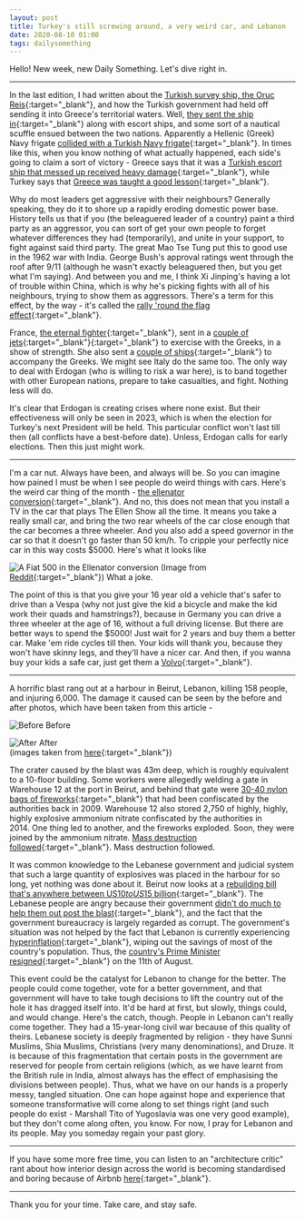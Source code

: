 ```yaml
---
layout: post
title: Turkey's still screwing around, a very weird car, and Lebanon
date: 2020-08-10 01:00 
tags: dailysomething
---
```



Hello! New week, new Daily Something. Let's dive right in. 

____

In the last edition, I had written about the [Turkish survey ship, the Oruc Reis](http://siddhantpyasi.com/DST00018){:target="_blank"}, and how the Turkish government had held off sending it into Greece's territorial waters. Well, [they sent the ship in](https://twitter.com/tcsavunma/status/1292883501075910656){:target="_blank"} along with escort ships, and some sort of a nautical scuffle ensued between the two nations. Apparently a Hellenic (Greek) Navy frigate [collided with a Turkish Navy frigate](https://defpost.com/greek-navy-frigate-collides-with-turkish-navy-frigate-escorting-research-vessel-oruc-reis-reports/){:target="_blank"}. In times like this, when you know nothing of what actually happened, each side's going to claim a sort of victory - Greece says that it was a [Turkish escort ship that messed up received heavy damage](https://www.ekathimerini.com/255853/article/ekathimerini/news/standoff-peaks-with-incident-in-east-med){:target="_blank"}, while Turkey says that [Greece was taught a good lesson](https://www.ekathimerini.com/255834/article/ekathimerini/news/erdogan-says-greece-attacked-oruc-reis-got-their-first-answer-today){:target="_blank"}.    
  
Why do most leaders get aggressive with their neighbours? Generally speaking, they do it to shore up a rapidly eroding domestic power base. History tells us that if you (the beleaguered leader of a country) paint a third party as an aggressor, you can sort of get your own people to forget whatever differences they had (temporarily), and unite in your support, to fight against said third party. The great Mao Tse Tung put this to good use in the 1962 war with India. George Bush's approval ratings went through the roof after 9/11 (although he wasn't exactly beleaguered then, but you get what I'm saying). And between you and me, I think Xi Jinping's having a lot of trouble within China, which is why he's picking fights with all of his neighbours, trying to show them as aggressors. There's a term for this effect, by the way - it's called the [rally 'round the flag effect](https://en.m.wikipedia.org/wiki/Rally_%27round_the_flag_effect){:target="_blank"}.    
  
France, [the eternal fighter](https://en.m.wikipedia.org/wiki/List_of_battles_involving_France_in_modern_history){:target="_blank"}, sent in a [couple of jets](https://www.aljazeera.com/news/2020/08/mediterranean-crisis-turkey-warns-greece-slams-bully-france-200814140628522.html){:target="_blank"}{:target="_blank"} to exercise with the Greeks, in a show of strength. She also sent a [couple of ships](https://www.csmonitor.com/World/Europe/2020/0813/Why-France-is-sailing-into-a-Greece-Turkey-territorial-dispute){:target="_blank"} to accompany the Greeks. We might see Italy do the same too. The only way to deal with Erdogan (who is willing to risk a war here), is to band together with other European nations, prepare to take casualties, and fight. Nothing less will do.    
  
It's clear that Erdogan is creating crises where none exist. But their effectiveness will only be seen in 2023, which is when the election for Turkey's next President will be held. This particular conflict won't last till then (all conflicts have a best-before date). Unless, Erdogan calls for early elections. Then this just might work.  

____

I'm a car nut. Always have been, and always will be. So you can imagine how pained I must be when I see people do weird things with cars. Here's the weird car thing of the month - [the ellenator conversion](https://jalopnik.com/theres-actually-a-decent-reason-why-germans-will-spend-1794673235){:target="_blank"}. And no, this does not mean that you install a TV in the car that plays The Ellen Show all the time. It means you take a really small car, and bring the two rear wheels of the car close enough that the car becomes a three wheeler. And you also add a speed governor in the car so that it doesn't go faster than 50 km/h. To cripple your perfectly nice car in this way costs \$5000. Here's what it looks like  

![A Fiat 500 in the Ellenator conversion]({{site.baseurl}}/assets/img/ellenator.jpg)
(Image from [Reddit](https://www.reddit.com/r/whatisthiscar/comments/i2l24l/what_is_this_strange_arrangement_of_wheels_under/){:target="_blank"}) What a joke.  
  
The point of this is that you give your 16 year old a vehicle that's safer to drive than a Vespa (why not just give the kid a bicycle and make the kid work their quads and hamstrings?), because in Germany you can drive a three wheeler at the age of 16, without a full driving license. But there are better ways to spend the \$5000! Just wait for 2 years and buy them a better car. Make 'em ride cycles till then. Your kids will thank you, because they won't have skinny legs, and they'll have a nicer car. And then, if you wanna buy your kids a safe car, just get them a [Volvo](https://wyantgroup.com/where-does-volvos-reputation-for-safety-come-from/){:target="_blank"}.

____


A horrific blast rang out at a harbour in Beirut, Lebanon, killing 158 people, and injuring 6,000. The damage it caused can be seen by the before and after photos, which have been taken from this article -  
  
![Before]({{site.baseurl}}/assets/img/Beirut_before.jpg)
Before  

![After]({{site.baseurl}}/assets/img/Beirut_after.jpg)
After  
(images taken from [here](https://www.bbc.com/news/world-middle-east-53686563){:target="_blank"})  

The crater caused by the blast was 43m deep, which is roughly equivalent to a 10-floor building. Some workers were allegedly welding a gate in Warehouse 12 at the port in Beirut, and behind that gate were [30-40 nylon bags of fireworks](https://www.theguardian.com/world/2020/aug/07/beirut-explosion-former-port-worker-says-fireworks-stored-in-hangar){:target="_blank"} that had been confiscated by the authorities back in 2009. Warehouse 12 also stored 2,750 of highly, highly, highly explosive ammonium nitrate confiscated by the authorities in 2014. One thing led to another, and the fireworks exploded. Soon, they were joined by the ammonium nitrate. [Mass destruction followed](https://twitter.com/rezaparchizadeh/status/1292505677156487169?s=20){:target="_blank"}. Mass destruction followed.  
  
It was common knowledge to the Lebanese government and judicial system that such a large quantity of explosives was placed in the harbour for so long, yet nothing was done about it. Beirut now looks at a [rebuilding bill that's anywhere between US$10 to US$15 billion](https://www.enr.com/articles/49905-beirut-wrestles-with-blast-damage-estimated-at-up-to-15-billion){:target="_blank"}. The Lebanese people are angry because their government [didn't do much to help them out post the blast](https://www.wsj.com/articles/after-the-beirut-explosion-volunteers-step-up-to-do-what-the-government-cant-11598034057){:target="_blank"}, and the fact that the government bureaucracy is largely regarded as corrupt. The government's situation was not helped by the fact that Lebanon is currently experiencing [hyperinflation](https://www.forbes.com/sites/tatianakoffman/2020/07/09/lebanons-currency-crisis-paves-the-way-to-a-new-future/#11f1ec2a6a17){:target="_blank"}, wiping out the savings of most of the country's population. Thus, the [country's Prime Minister resigned](https://www.aljazeera.com/news/2020/08/lebanon-pm-hassan-diab-resigns-anger-beirut-blast-200810135202076.html){:target="_blank"} on the 11th of August.  
  
This event could be the catalyst for Lebanon to change for the better. The people could come together, vote for a better government, and that government will have to take tough decisions to lift the country out of the hole it has dragged itself into. It'd be hard at first, but slowly, things could, and would change. Here's the catch, though. People in Lebanon can't really come together. They had a 15-year-long civil war because of this quality of theirs. Lebanese society is deeply fragmented by religion - they have Sunni Muslims, Shia Muslims, Christians (very many denominations), and Druze. It is because of this fragmentation that certain posts in the government are reserved for people from certain religions (which, as we have learnt from the British rule in India, almost always has the effect of emphasising the divisions between people). Thus, what we have on our hands is a properly messy, tangled situation. One can hope against hope and experience that someone transformative will come along to set things right (and such people do exist - Marshall Tito of Yugoslavia was one very good example), but they don't come along often, you know. For now, I pray for Lebanon and its people. May you someday regain your past glory. 

________________________________________________

If you have some more free time, you can listen to an "architecture critic" rant about how interior design across the world is becoming standardised and boring because of Airbnb [here](https://www.ft.com/content/6996e7f2-7446-43e5-9c31-2606b9e316b7){:target="_blank"}.

________________________________________________

Thank you for your time. Take care, and stay safe.